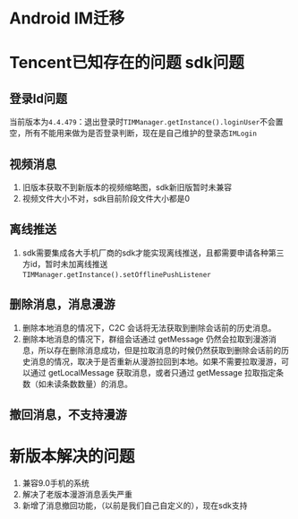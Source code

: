 # Android IM迁移

# Tencent已知存在的问题 sdk问题
## 登录Id问题
当前版本为```4.4.479```：退出登录时```TIMManager.getInstance().loginUser```不会置空，所有不能用来做为是否登录判断，现在是自己维护的登录态```IMLogin``` 

## 视频消息  
1. 旧版本获取不到新版本的视频缩略图，sdk新旧版暂时未兼容
2. 视频文件大小不对，sdk目前阶段文件大小都是0

## 离线推送
1. sdk需要集成各大手机厂商的sdk才能实现离线推送，且都需要申请各种第三方id，暂时未加离线推送 
``` TIMManager.getInstance().setOfflinePushListener ```

## 删除消息，消息漫游
1. 删除本地消息的情况下，C2C 会话将无法获取到删除会话前的历史消息。
2. 删除本地消息的情况下，群组会话通过 getMessage 仍然会拉取到漫游消息，所以存在删除消息成功，但是拉取消息的时候仍然获取到删除会话前的历史消息的情况，取决于是否重新从漫游拉回到本地。如果不需要拉取漫游，可以通过 getLocalMessage 获取消息，或者只通过 getMessage 拉取指定条数（如未读条数数量）的消息。

## 撤回消息，不支持漫游

# 新版本解决的问题
1. 兼容9.0手机的系统 
2. 解决了老版本漫游消息丢失严重
3. 新增了消息撤回功能，（以前是我们自己自定义的），现在sdk支持
